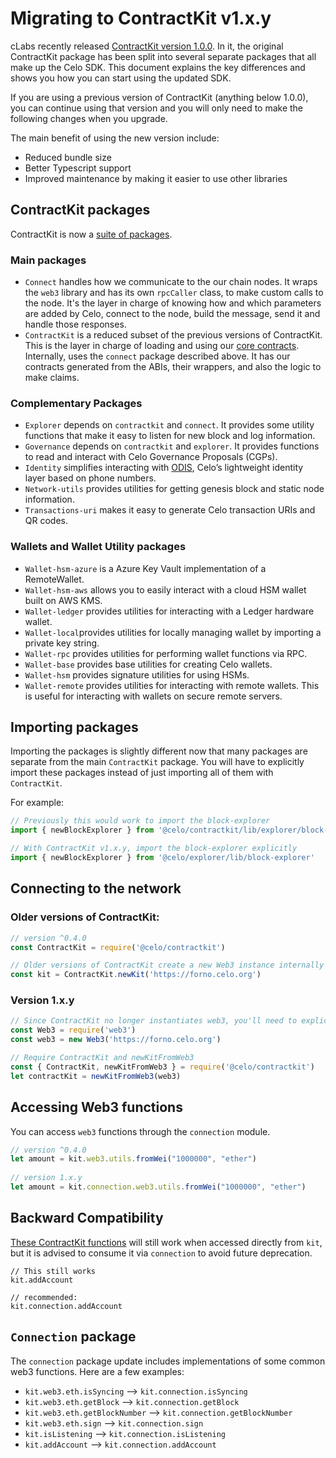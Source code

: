 # Migrating to ContractKit v1.x.y

cLabs recently released [ContractKit version 1.0.0](https://medium.com/celoorg/contractkit-1-0-0-9c0412462d45). In it, the original ContractKit package has been split into several separate packages that all make up the Celo SDK. This document explains the key differences and shows you how you can start using the updated SDK.

If you are using a previous version of ContractKit (anything below 1.0.0), you can continue using that version and you will only need to make the following changes when you upgrade.

The main benefit of using the new version include:

* Reduced bundle size
* Better Typescript support
* Improved maintenance by making it easier to use other libraries

## ContractKit packages

ContractKit is now a [suite of packages](https://github.com/celo-org/celo-monorepo/tree/master/packages/sdk).

### Main packages

* `Connect` handles how we communicate to the our chain nodes. It wraps the `web3` library and has its own `rpcCaller` class, to make custom calls to the node. It's the layer in charge of knowing how and which parameters are added by Celo, connect to the node, build the message, send it and handle those responses.
* `ContractKit` is a reduced subset of the previous versions of ContractKit. This is the layer in charge of loading and using our [core contracts](contracts-wrappers-registry.md). Internally, uses the `connect` package described above. It has our contracts generated from the ABIs, their wrappers, and also the logic to make claims.

### Complementary Packages

* `Explorer` depends on `contractkit` and `connect`. It provides some utility functions that make it easy to listen for new block and log information.
* `Governance` depends on `contractkit` and `explorer`. It provides functions to read and interact with Celo Governance Proposals \(CGPs\).
* `Identity` simplifies interacting with [ODIS](odis.md), Celo’s lightweight identity layer based on phone numbers.
* `Network-utils` provides utilities for getting genesis block and static node information.
* `Transactions-uri` makes it easy to generate Celo transaction URIs and QR codes.

### Wallets and Wallet Utility packages

* `Wallet-hsm-azure` is a Azure Key Vault implementation of a RemoteWallet.
* `Wallet-hsm-aws` allows you to easily interact with a cloud HSM wallet built on AWS KMS.
* `Wallet-ledger` provides utilities for interacting with a Ledger hardware wallet.
* `Wallet-local`provides utilities for locally managing wallet by importing a private key string.
* `Wallet-rpc` provides utilities for performing wallet functions via RPC.
* `Wallet-base` provides base utilities for creating Celo wallets.
* `Wallet-hsm` provides signature utilities for using HSMs.
* `Wallet-remote` provides utilities for interacting with remote wallets. This is useful for interacting with wallets on secure remote servers.

## Importing packages

Importing the packages is slightly different now that many packages are separate from the main `ContractKit` package. You will have to explicitly import these packages instead of just importing all of them with `ContractKit`.

For example:

```javascript
// Previously this would work to import the block-explorer
import { newBlockExplorer } from '@celo/contractkit/lib/explorer/block-explorer'

// With ContractKit v1.x.y, import the block-explorer explicitly
import { newBlockExplorer } from '@celo/explorer/lib/block-explorer'
```

## Connecting to the network

### Older versions of ContractKit:

```javascript
// version ^0.4.0 
const ContractKit = require('@celo/contractkit')

// Older versions of ContractKit create a new Web3 instance internally 
const kit = ContractKit.newKit('https://forno.celo.org')
```

### Version 1.x.y

```javascript
// Since ContractKit no longer instantiates web3, you'll need to explicitly require it 
const Web3 = require('web3') 
const web3 = new Web3('https://forno.celo.org') 

// Require ContractKit and newKitFromWeb3 
const { ContractKit, newKitFromWeb3 } = require('@celo/contractkit') 
let contractKit = newKitFromWeb3(web3)
```

## Accessing Web3 functions

You can access `web3` functions through the `connection` module.

```javascript
// version ^0.4.0 
let amount = kit.web3.utils.fromWei("1000000", "ether")
 
// version 1.x.y
let amount = kit.connection.web3.utils.fromWei("1000000", "ether")
```

## Backward Compatibility

[These ContractKit functions](https://github.com/celo-org/celo-monorepo/blob/a7579fc9bdc0c1b4ce1d9fec702938accf82be2a/packages/sdk/contractkit/src/kit.ts#L278) will still work when accessed directly from `kit`, but it is advised to consume it via `connection` to avoid future deprecation.

```text
// This still works
kit.addAccount

// recommended:
kit.connection.addAccount
```

## `Connection` package

The `connection` package update includes implementations of some common web3 functions. Here are a few examples:

* `kit.web3.eth.isSyncing` --&gt; `kit.connection.isSyncing`
* `kit.web3.eth.getBlock` --&gt; `kit.connection.getBlock`
* `kit.web3.eth.getBlockNumber` --&gt; `kit.connection.getBlockNumber`
* `kit.web3.eth.sign` --&gt; `kit.connection.sign`
* `kit.isListening` --&gt; `kit.connection.isListening`
* `kit.addAccount` --&gt; `kit.connection.addAccount`

